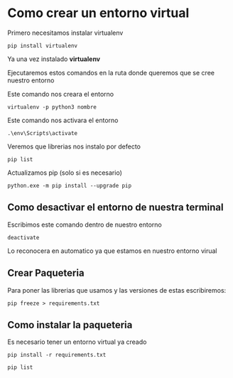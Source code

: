 # Como crear un entorno virtual

Primero necesitamos instalar virtualenv

```console
pip install virtualenv
```

Ya una vez instalado **virtualenv**

Ejecutaremos estos comandos en la ruta donde queremos que se cree nuestro entorno

Este comando nos creara el entorno

```console
virtualenv -p python3 nombre
```

Este comando nos activara el entorno

```console
.\env\Scripts\activate
```

Veremos que librerias nos instalo por defecto

```console
pip list
```

Actualizamos pip (solo si es necesario)

```console
python.exe -m pip install --upgrade pip
```

## Como desactivar el entorno de nuestra terminal

Escribimos este comando dentro de nuestro entorno

```console
deactivate
```

Lo reconocera en automatico ya que estamos en nuestro entorno virual

## Crear Paqueteria

Para poner las librerias que usamos y las versiones de estas escribiremos:

```console
pip freeze > requirements.txt
```

## Como instalar la paqueteria

Es necesario tener un entorno virtual ya creado

```console
pip install -r requirements.txt
```

```console
pip list
```
